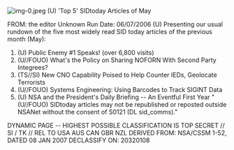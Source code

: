 ![img-0.jpeg](img-0.jpeg)
(U) 'Top 5' SIDtoday Articles of May

FROM: the editor
Unknown
Run Date: 06/07/2006
(U) Presenting our usual rundown of the five most widely read SID today articles of the previous month (May):

1. (U) Public Enemy \#1 Speaks! (over 6,800 visits)
2. (U//FOUO) What's the Policy on Sharing NOFORN With Second Party Integrees?
3. (TS//SI) New CNO Capability Poised to Help Counter IEDs, Geolocate Terrorists
4. (U//FOUO) Systems Engineering: Using Barcodes to Track SIGINT Data
5. (U) NSA and the President's Daily Briefing -- An Eventful First Year
"(U//FOUO) SIDtoday articles may not be republished or reposted outside NSANet without the consent of S0121 (DL sid_comms)."

DYNAMIC PAGE -- HIGHEST POSSIBLE CLASSIFICATION IS
TOP SECRET // SI / TK // REL TO USA AUS CAN GBR NZL
DERIVED FROM: NSA/CSSM 1-52, DATED 08 JAN 2007 DECLASSIFY ON: 20320108
